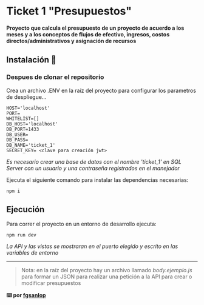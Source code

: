 # Ticket 1 "Presupuestos"

__Proyecto que calcula el presupuesto de un proyecto de acuerdo a los meses y a los conceptos de flujos de efectivo, ingresos, costos directos/administrativos y asignación de recursos__

## Instalación 🔧

### Despues de clonar el repositorio

Crea un archivo .ENV en la raíz del proyecto para configurar los parametros de despliegue...

```
HOST='localhost'
PORT=
WHITELIST=[]
DB_HOST='localhost'
DB_PORT=1433
DB_USER=
DB_PASS=
DB_NAME='ticket_1'
SECRET_KEY= <clave para creación jwt>
```
_Es necesario crear una base de datos con el nombre 'ticket_1' en SQL Server con un usuario y una contraseña registrados en el manejador_

Ejecuta el siguiente comando para instalar las dependencias necesarias:

```
npm i
```

## Ejecución

Para correr el proyecto en un entorno de desarrollo ejecuta:

```
npm run dev
```

_La API y las vistas se mostraran en el puerto elegido y escrito en las variables de entorno_

***
> Nota: en la raíz del proyecto hay un archivo llamado _body.ejemplo.js_ para formar un JSON para realizar una petición a la API para crear o modificar presupuestos

__⌨️ por [fgsanlop](https://github.com/fgsanlop)__

